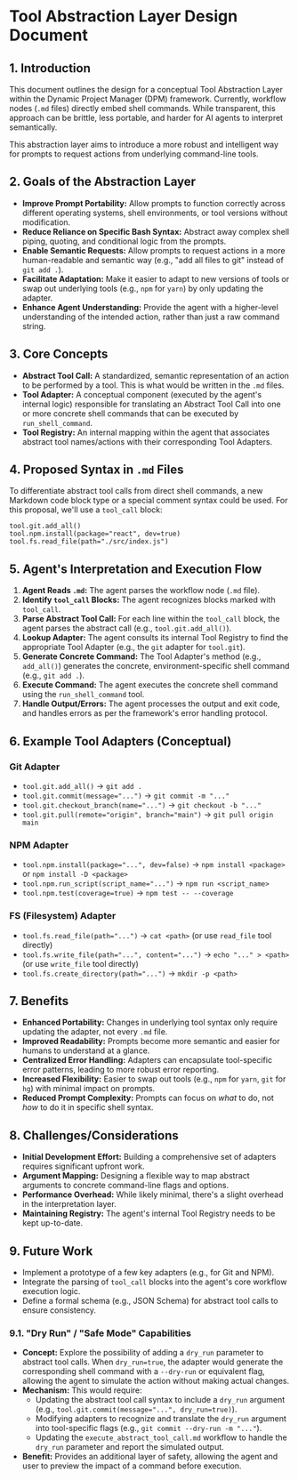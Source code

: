 # Tool Abstraction Layer Design Document

## 1. Introduction

This document outlines the design for a conceptual Tool Abstraction Layer within the Dynamic Project Manager (DPM) framework. Currently, workflow nodes (`.md` files) directly embed shell commands. While transparent, this approach can be brittle, less portable, and harder for AI agents to interpret semantically.

This abstraction layer aims to introduce a more robust and intelligent way for prompts to request actions from underlying command-line tools.

## 2. Goals of the Abstraction Layer

-   **Improve Prompt Portability:** Allow prompts to function correctly across different operating systems, shell environments, or tool versions without modification.
-   **Reduce Reliance on Specific Bash Syntax:** Abstract away complex shell piping, quoting, and conditional logic from the prompts.
-   **Enable Semantic Requests:** Allow prompts to request actions in a more human-readable and semantic way (e.g., "add all files to git" instead of `git add .`).
-   **Facilitate Adaptation:** Make it easier to adapt to new versions of tools or swap out underlying tools (e.g., `npm` for `yarn`) by only updating the adapter.
-   **Enhance Agent Understanding:** Provide the agent with a higher-level understanding of the intended action, rather than just a raw command string.

## 3. Core Concepts

-   **Abstract Tool Call:** A standardized, semantic representation of an action to be performed by a tool. This is what would be written in the `.md` files.
-   **Tool Adapter:** A conceptual component (executed by the agent's internal logic) responsible for translating an Abstract Tool Call into one or more concrete shell commands that can be executed by `run_shell_command`.
-   **Tool Registry:** An internal mapping within the agent that associates abstract tool names/actions with their corresponding Tool Adapters.

## 4. Proposed Syntax in `.md` Files

To differentiate abstract tool calls from direct shell commands, a new Markdown code block type or a special comment syntax could be used. For this proposal, we'll use a `tool_call` block:

```tool_call
tool.git.add_all()
tool.npm.install(package="react", dev=true)
tool.fs.read_file(path="./src/index.js")
```

## 5. Agent's Interpretation and Execution Flow

1.  **Agent Reads `.md`:** The agent parses the workflow node (`.md` file).
2.  **Identify `tool_call` Blocks:** The agent recognizes blocks marked with `tool_call`.
3.  **Parse Abstract Tool Call:** For each line within the `tool_call` block, the agent parses the abstract call (e.g., `tool.git.add_all()`).
4.  **Lookup Adapter:** The agent consults its internal Tool Registry to find the appropriate Tool Adapter (e.g., the `git` adapter for `tool.git`).
5.  **Generate Concrete Command:** The Tool Adapter's method (e.g., `add_all()`) generates the concrete, environment-specific shell command (e.g., `git add .`).
6.  **Execute Command:** The agent executes the concrete shell command using the `run_shell_command` tool.
7.  **Handle Output/Errors:** The agent processes the output and exit code, and handles errors as per the framework's error handling protocol.

## 6. Example Tool Adapters (Conceptual)

### Git Adapter
-   `tool.git.add_all()` -> `git add .`
-   `tool.git.commit(message="...")` -> `git commit -m "..."`
-   `tool.git.checkout_branch(name="...")` -> `git checkout -b "..."`
-   `tool.git.pull(remote="origin", branch="main")` -> `git pull origin main`

### NPM Adapter
-   `tool.npm.install(package="...", dev=false)` -> `npm install <package>` or `npm install -D <package>`
-   `tool.npm.run_script(script_name="...")` -> `npm run <script_name>`
-   `tool.npm.test(coverage=true)` -> `npm test -- --coverage`

### FS (Filesystem) Adapter
-   `tool.fs.read_file(path="...")` -> `cat <path>` (or use `read_file` tool directly)
-   `tool.fs.write_file(path="...", content="...")` -> `echo "..." > <path>` (or use `write_file` tool directly)
-   `tool.fs.create_directory(path="...")` -> `mkdir -p <path>`

## 7. Benefits

-   **Enhanced Portability:** Changes in underlying tool syntax only require updating the adapter, not every `.md` file.
-   **Improved Readability:** Prompts become more semantic and easier for humans to understand at a glance.
-   **Centralized Error Handling:** Adapters can encapsulate tool-specific error patterns, leading to more robust error reporting.
-   **Increased Flexibility:** Easier to swap out tools (e.g., `npm` for `yarn`, `git` for `hg`) with minimal impact on prompts.
-   **Reduced Prompt Complexity:** Prompts can focus on *what* to do, not *how* to do it in specific shell syntax.

## 8. Challenges/Considerations

-   **Initial Development Effort:** Building a comprehensive set of adapters requires significant upfront work.
-   **Argument Mapping:** Designing a flexible way to map abstract arguments to concrete command-line flags and options.
-   **Performance Overhead:** While likely minimal, there's a slight overhead in the interpretation layer.
-   **Maintaining Registry:** The agent's internal Tool Registry needs to be kept up-to-date.

## 9. Future Work

-   Implement a prototype of a few key adapters (e.g., for Git and NPM).
-   Integrate the parsing of `tool_call` blocks into the agent's core workflow execution logic.
-   Define a formal schema (e.g., JSON Schema) for abstract tool calls to ensure consistency.

### 9.1. "Dry Run" / "Safe Mode" Capabilities

-   **Concept:** Explore the possibility of adding a `dry_run` parameter to abstract tool calls. When `dry_run=true`, the adapter would generate the corresponding shell command with a `--dry-run` or equivalent flag, allowing the agent to simulate the action without making actual changes.
-   **Mechanism:** This would require:
    -   Updating the abstract tool call syntax to include a `dry_run` argument (e.g., `tool.git.commit(message="...", dry_run=true)`).
    -   Modifying adapters to recognize and translate the `dry_run` argument into tool-specific flags (e.g., `git commit --dry-run -m "..."`).
    -   Updating the `execute_abstract_tool_call.md` workflow to handle the `dry_run` parameter and report the simulated output.
-   **Benefit:** Provides an additional layer of safety, allowing the agent and user to preview the impact of a command before execution.
